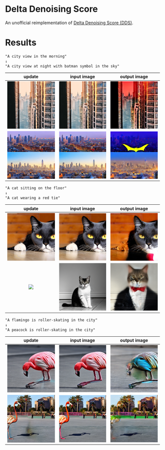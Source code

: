 # Delta Denoising Score
An unofficial reimplementation of [Delta Denoising Score (DDS)](https://delta-denoising-score.github.io/).

# Results

```
"A city view in the morning"
↓
"A city view at night with batman symbol in the sky"
```

update | input image | output image
:-: | :-: | :-: 
<img src='results/00_00_out.gif' width=180/> | <img src='results/00_00_ref.png' width=180/> | <img src='results/00_00_upd.png' width=180/>
<img src='results/00_01_out.gif' width=180/> | <img src='results/00_01_ref.png' width=180/> | <img src='results/00_01_upd.png' width=180/>



```
"A cat sitting on the floor"
↓
"A cat wearing a red tie"
```

update | input image | output image
:-: | :-: | :-: 
<img src='results/01_00_out.gif' width=180/> | <img src='results/01_00_ref.png' width=180/> | <img src='results/01_00_upd.png' width=180/>
<img src='results/01_01_out.gif' width=180/> | <img src='results/01_01_ref.png' width=180/> | <img src='results/01_01_upd.png' width=180/>




```
"A flamingo is roller-skating in the city"
↓
"A peacock is roller-skating in the city"
```

update | input image | output image
:-: | :-: | :-: 
<img src='results/02_00_out.gif' width=180/> | <img src='results/02_00_ref.png' width=180/> | <img src='results/02_00_upd.png' width=180/>
<img src='results/02_01_out.gif' width=180/> | <img src='results/02_01_ref.png' width=180/> | <img src='results/02_01_upd.png' width=180/>

